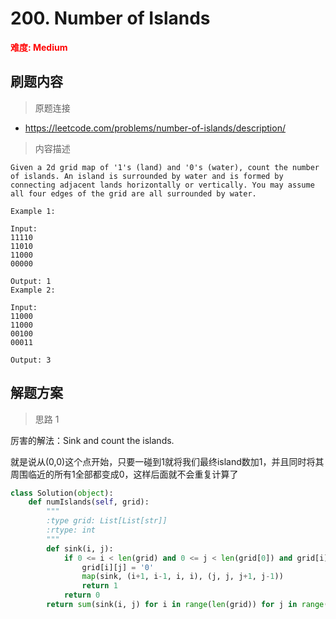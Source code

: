 # 200. Number of Islands

**<font color=red>难度: Medium</font>**

## 刷题内容

> 原题连接

* https://leetcode.com/problems/number-of-islands/description/

> 内容描述

```
Given a 2d grid map of '1's (land) and '0's (water), count the number of islands. An island is surrounded by water and is formed by connecting adjacent lands horizontally or vertically. You may assume all four edges of the grid are all surrounded by water.

Example 1:

Input:
11110
11010
11000
00000

Output: 1
Example 2:

Input:
11000
11000
00100
00011

Output: 3
```

## 解题方案

> 思路 1

厉害的解法：Sink and count the islands.

就是说从(0,0)这个点开始，只要一碰到1就将我们最终island数加1，并且同时将其周围临近的所有1全部都变成0，这样后面就不会重复计算了

```python
class Solution(object):
    def numIslands(self, grid):
        """
        :type grid: List[List[str]]
        :rtype: int
        """
        def sink(i, j):
            if 0 <= i < len(grid) and 0 <= j < len(grid[0]) and grid[i][j] == '1':
                grid[i][j] = '0'
                map(sink, (i+1, i-1, i, i), (j, j, j+1, j-1))
                return 1
            return 0
        return sum(sink(i, j) for i in range(len(grid)) for j in range(len(grid[0])))
```

